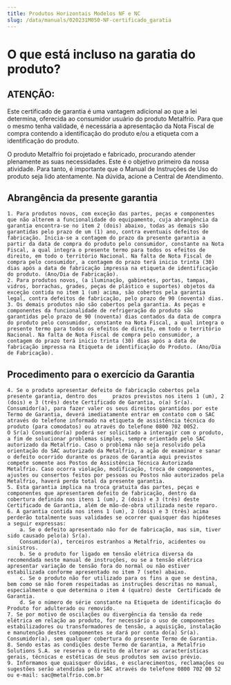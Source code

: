 ```yaml
---
title: Produtos Horizontais Modelos NF e NC
slug: /data/manuals/020231M050-NF-certificado_garatia
---
```


# O que está incluso na garatia do produto?
## ATENÇÃO:
Este certificado de garantia é uma vantagem adicional ao que a lei determina, oferecida ao consumidor usuário do produto Metalfrio. Para que o mesmo tenha validade, é necessária a apresentação da Nota Fiscal de compra contendo a identificação do produto e/ou a etiqueta com a identificação do produto.

O produto Metalfrio foi projetado e fabricado, procurando atender plenamente as suas necessidades. Este é o objetivo primeiro da nossa atividade. Para tanto, é importante que o Manual de Instruções de Uso do produto seja lido atentamente. Na dúvida, acione a Central de Atendimento.

## Abrangência da presente garantia
    1. Para produtos novos, com exceção das partes, peças e componentes que não alterem a funcionalidade do equipamento, cuja abrangência da garantia encontra-se no item 2 (dois) abaixo, todas as demais são garantidas pelo prazo de um (1) ano, contra eventuais defeitos de fabricação. Inicia-se a contagem do prazo da presente garantia a partir da data de compra do produto pelo consumidor, constante na Nota Fiscal, a qual integra o presente termo para todos os efeitos de direito, em todo o território Nacional. Na falta de Nota Fiscal de compra pelo consumidor, a contagem do prazo terá inicio trinta (30) dias após a data de fabricação impressa na etiqueta de identificação do produto. (Ano/Dia de Fabricação).
    2. Para produtos novos, (a iluminação, gabinetes, portas, tampas, vidros, borrachas, grades, peças de plástico e suportes) objetos da exceção contida no item 1 (um) acima, são cobertos pela garantia legal, contra defeitos de fabricação, pelo prazo de 90 (noventa) dias.
    3. Os demais produtos não são cobertos pela garantia. As peças e componentes da funcionalidade de refrigeração do produto são garantidas pelo prazo de 90 (noventa) dias contados da data de compra do produto pelo consumidor, constante na Nota Fiscal, a qual integra o presente termo para todos os efeitos de direito, em todo o território Nacional. Na falta de Nota Fiscal de compra pelo consumidor, a contagem do prazo terá inicio trinta (30) dias após a data de fabricação impressa na Etiqueta de identificação do Produto. (Ano/Dia de Fabricação).

## Procedimento para o exercício da Garantia
    4. Se o produto apresentar defeito de fabricação cobertos pela presente garantia, dentro dos     prazos previstos nos itens 1 (um), 2 (dois) e 3 (três) deste Certificado de Garantia, o(a) Sr(a). Consumidor(a), para fazer valer os seus direitos garantidos por este Termo de Garantia, deverá imediatamente entrar em contato com o SAC através do telefone informado na etiqueta de assistência técnica do produto (para comodatos) ou através do telefone 0800 702 0052.
    O Sr(a) Consumidor(a) poderá ser solicitado a interagir com o produto, a fim de solucionar problemas simples, sempre orientado pelo SAC autorizado da Metalfrio. Caso o problema não seja resolvido pela orientação do SAC autorizado da Metalfrio, a ação de examinar e sanar o defeito ocorrido durante os prazos de Garantia aqui previstos compete somente aos Postos de Assistência Técnica Autorizada Metalfrio. Caso ocorra violação, modificação, troca de componentes, ajustes ou consertos feitos por pessoas ou Postos não autorizados pela Metalfrio, haverá perda total da presente garantia.
    5. Esta garantia implica na troca gratuita das partes, peças e componentes que apresentarem defeito de fabricação, dentro da cobertura definida nos itens 1 (um), 2 (dois) e 3 (três) deste Certificado de Garantia, além de mão-de-obra utilizada neste reparo.
    6. A garantia contida nos itens 1 (um), 2 (dois) e 3 (três) acima perderão totalmente suas validades se ocorrer quaisquer das hipóteses a seguir expressas:
        a. Se o defeito apresentado não for de fabricação, mas sim, tiver sido causado pelo(a) Sr(a).
        Consumidor(a), terceiros estranhos a Metalfrio, acidentes ou sinistros.
        b. Se o produto for ligado em tensão elétrica diversa da recomendada neste manual de instruções, ou se a tensão elétrica apresentar variação de tensão fora do normal ou não estiver estabilizada conforme apresentado no item 7 (sete) abaixo.
        c. Se o produto não for utilizado para os fins a que se destina, bem como se não forem respeitadas as instruções descritas no manual, especialmente o que determina o item 4 (quatro) deste  Certificado de Garantia.
        d. Se o número de série constante na Etiqueta de identificação do Produto for adulterado ou removido.
    7. Se por motivo de oscilações ou divergência da tensão da rede elétrica em relação ao produto, for necessário o uso de componentes estabilizadores ou transformadores de tensão, a aquisição, instalação e manutenção destes componentes se dará por conta do(a) Sr(a).
    Consumidor(a), sem qualquer cobertura do presente Termo de Garantia.
    8. Sendo estas as condições deste Termo de Garantia, a Metalfrio Solutions S.A. se reserva o direito de alterar as características gerais, técnicas e estéticas de seus produtos sem aviso prévio.
    9. Informamos que quaisquer dúvidas, e esclarecimentos, reclamações ou sugestões serão atendidas pelo SAC através do telefone 0800 702 00 52 ou e-mail: sac@metalfrio.com.br